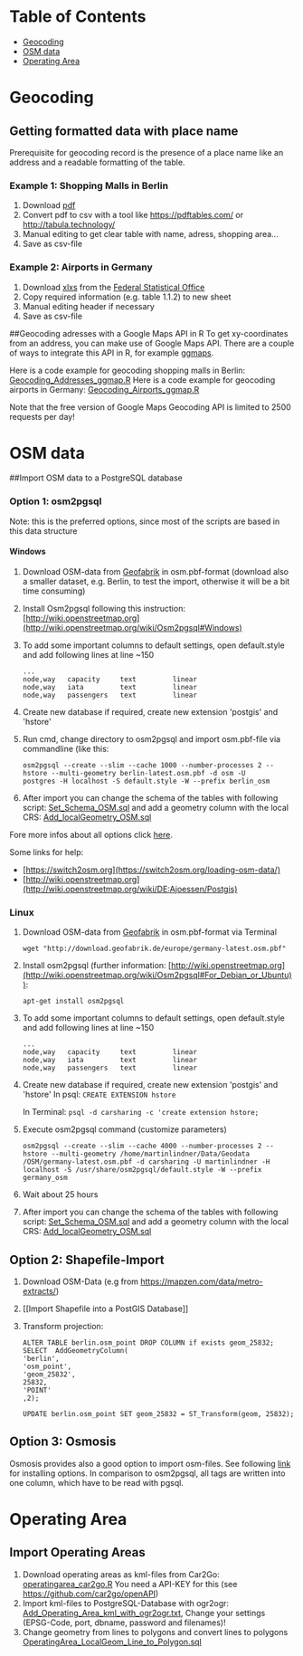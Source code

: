 
# Table of Contents
* [Geocoding](#Geocoding)
* [OSM data](#OSM_data)
* [Operating Area](#Operating_Area)

# Geocoding <a id="Geocoding"></a>
## Getting formatted data with place name
Prerequisite for geocoding record is the presence of a place name like an address and a readable formatting of the table. 

###  Example 1: Shopping Malls in Berlin
1. Download [pdf](https://www.ihk-berlin.de/blob/bihk24/produktmarken/branchen/handel/2271598/e7e05a510e6f1cf8431c84d2e9ca20f8/Shoppingcenter_Berlin-data.pdf) 
2. Convert pdf to csv with a tool like https://pdftables.com/ or http://tabula.technology/
3. Manual editing to get clear table with name, adress, shopping area...
4. Save as csv-file

###  Example 2: Airports in Germany
1. Download [xlxs](https://www.destatis.de/DE/Publikationen/Thematisch/TransportVerkehr/Luftverkehr/Luftverkehr2080600161065.xlsx?__blob=publicationFile) from the [Federal Statistical Office](https://www.destatis.de/DE/Publikationen/Thematisch/TransportVerkehr/Luftverkehr/Luftverkehr.html)
2. Copy required information (e.g. table 1.1.2) to new sheet
3. Manual editing header if necessary
4. Save as csv-file

##Geocoding adresses with a Google Maps API in R
To get xy-coordinates from an address, you can make use of Google Maps API. There are a couple of ways to integrate this API in R, for example [ggmaps](https://cran.r-project.org/web/packages/ggmap/index.html).

Here is a code example for geocoding shopping malls in Berlin: [Geocoding_Addresses_ggmap.R](R/Geocoding_Addresses_ggmap.R)
Here is a code example for geocoding airports in Germany: [Geocoding_Airports_ggmap.R](R/Geocoding_Airports_ggmap.R)

Note that the free version of Google Maps Geocoding API is limited to 2500 requests per day!

# OSM data <a id="OSM_data"></a>

##Import OSM data to a PostgreSQL database
### Option 1: osm2pgsql
Note: this is the preferred options, since most of the scripts are based in this data structure
#### Windows

1. Download OSM-data from [Geofabrik](http://download.geofabrik.de/europe/germany.html) in osm.pbf-format (download also a smaller dataset, e.g. Berlin, to test the import, otherwise it will be a bit time consuming)
2. Install Osm2pgsql following this instruction: [http://wiki.openstreetmap.org](http://wiki.openstreetmap.org/wiki/Osm2pgsql#Windows)
3. To add some important columns to default settings, open default.style and add following lines at line ~150

    ```
    ...
    node,way   capacity     text         linear
    node,way   iata         text         linear
    node,way   passengers   text         linear
    ```
    
4. Create new database if required, create new extension 'postgis' and 'hstore'
5. Run cmd, change directory to osm2pgsql and import osm.pbf-file via commandline (like this:

    ```
    osm2pgsql --create --slim --cache 1000 --number-processes 2 --hstore --multi-geometry berlin-latest.osm.pbf -d osm -U           postgres -H localhost -S default.style -W --prefix berlin_osm
    ```

6. After import you can change the schema of the tables with following script: [Set_Schema_OSM.sql](PostgreSQL/Set_Schema_OSM.sql) and add a geometry column with the local CRS: [Add_localGeometry_OSM.sql](PostgreSQL/Add_localGeometry_OSM.sql)

Fore more infos about all options click [here](http://www.volkerschatz.com/net/osm/osm2pgsql-usage.html).

Some links for help:
* [https://switch2osm.org](https://switch2osm.org/loading-osm-data/)
* [http://wiki.openstreetmap.org](http://wiki.openstreetmap.org/wiki/DE:Ajoessen/Postgis)

### Linux
1. Download OSM-data from [Geofabrik](http://download.geofabrik.de/europe/germany.html) in osm.pbf-format via Terminal

    ```
    wget "http://download.geofabrik.de/europe/germany-latest.osm.pbf"
    ```

2. Install osm2pgsql (further information: [http://wiki.openstreetmap.org](http://wiki.openstreetmap.org/wiki/Osm2pgsql#For_Debian_or_Ubuntu)):

    ```
    apt-get install osm2pgsql
    ```
3. To add some important columns to default settings, open default.style and add following lines at line ~150

    ```
    ...
    node,way   capacity     text         linear
    node,way   iata         text         linear
    node,way   passengers   text         linear
    ```

4. Create new database if required, create new extension 'postgis' and 'hstore'
    In psql: ```CREATE EXTENSION hstore```

    In Terminal: ```psql -d carsharing -c 'create extension hstore;```

5. Execute osm2pgsql command (customize parameters)

    ```
    osm2pgsql --create --slim --cache 4000 --number-processes 2 --hstore --multi-geometry /home/martinlindner/Data/Geodata    /OSM/germany-latest.osm.pbf -d carsharing -U martinlindner -H localhost -S /usr/share/osm2pgsql/default.style -W --prefix     germany_osm
    ```

6. Wait about 25 hours 
7. After import you can change the schema of the tables with following script: [Set_Schema_OSM.sql](PostgreSQL/Set_Schema_OSM.sql) and add a geometry column with the local CRS: [Add_localGeometry_OSM.sql](PostgreSQL/Add_localGeometry_OSM.sql)

## Option 2: Shapefile-Import

1.  Download OSM-Data (e.g from https://mapzen.com/data/metro-extracts/)
2.  [[Import Shapefile into a PostGIS Database]]
3.  Transform projection:

    ```
    ALTER TABLE berlin.osm_point DROP COLUMN if exists geom_25832;
    SELECT  AddGeometryColumn(
	'berlin',
	'osm_point',
	'geom_25832',
	25832,
	'POINT'
	,2);

    UPDATE berlin.osm_point SET geom_25832 = ST_Transform(geom, 25832);
    ```

## Option 3: Osmosis
Osmosis provides also a good option to import osm-files. See following [link](http://wiki.openstreetmap.org/wiki/Osmosis/PostGIS_Setup) for installing options. In comparison to osm2pgsql, all tags are written into one column, which have to be read with pgsql.



# Operating Area <a id="Operating_Area"></a>

## Import Operating Areas
1. Download operating areas as kml-files from Car2Go: [operatingarea_car2go.R](Data/R/operatingarea_car2go.R) You need a API-KEY for this (see https://github.com/car2go/openAPI)
2. Import kml-files to PostgreSQL-Database with ogr2ogr: [Add_Operating_Area_kml_with_ogr2ogr.txt](PostgreSQL/Add_Operating_Area_kml_with_ogr2ogr.txt), Change your settings (EPSG-Code, port, dbname, password and filenames)!
3. Change geometry from lines to polygons and convert lines to polygons [OperatingArea_LocalGeom_Line_to_Polygon.sql](PostgreSQL/OperatingArea_LocalGeom_Line_to_Polygon.sql)



